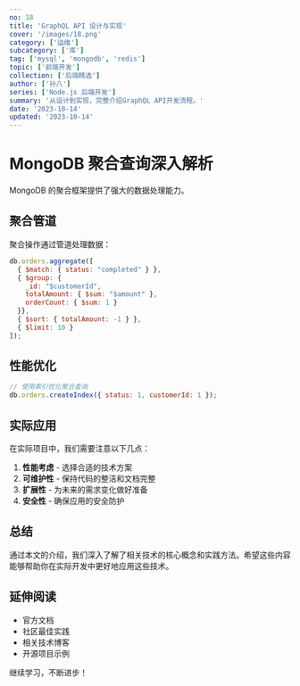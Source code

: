```yaml
---
no: 18
title: 'GraphQL API 设计与实现'
cover: '/images/18.png'
category: ['运维']
subcategory: ['库']
tag: ['mysql', 'mongodb', 'redis']
topic: ['前端开发']
collection: ['后端精选']
author: ['孙八']
series: ['Node.js 后端开发']
summary: '从设计到实现，完整介绍GraphQL API开发流程。'
date: '2023-10-14'
updated: '2023-10-14'
---
```


# MongoDB 聚合查询深入解析

MongoDB 的聚合框架提供了强大的数据处理能力。

## 聚合管道

聚合操作通过管道处理数据：

```javascript
db.orders.aggregate([
  { $match: { status: "completed" } },
  { $group: { 
    _id: "$customerId", 
    totalAmount: { $sum: "$amount" },
    orderCount: { $sum: 1 }
  }},
  { $sort: { totalAmount: -1 } },
  { $limit: 10 }
]);
```

## 性能优化

```javascript
// 使用索引优化聚合查询
db.orders.createIndex({ status: 1, customerId: 1 });
```

## 实际应用

在实际项目中，我们需要注意以下几点：

1. **性能考虑** - 选择合适的技术方案
2. **可维护性** - 保持代码的整洁和文档完整
3. **扩展性** - 为未来的需求变化做好准备
4. **安全性** - 确保应用的安全防护

## 总结

通过本文的介绍，我们深入了解了相关技术的核心概念和实践方法。希望这些内容能够帮助你在实际开发中更好地应用这些技术。

## 延伸阅读

- 官方文档
- 社区最佳实践
- 相关技术博客
- 开源项目示例

继续学习，不断进步！